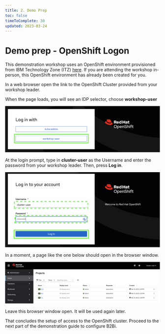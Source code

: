 ```yaml
---
title: 2. Demo Prep
toc: false
timeToComplete: 30
updated: 2023-03-24
---
```


# Demo prep - OpenShift Logon

This demonstration workshop uses an OpenShift environment provisioned from IBM Technology Zone (ITZ) [here](https://techzone.ibm.com/my/reservations/create/63dba359cc19150018af084f). If you are attending the workshop in-person, this OpenShift environment has already been created for you.

In a web browser open the link to the OpenShift Cluster provided from your workshop leader.

When the page loads, you will see an IDP selector, choose **workshop-user**

![image](_attachments/OCPIDPChooser.png)

At the login prompt, type in **cluster-user** as the Username and enter the password from your workshop leader. Then, press **Log in**.

![image](_attachments/OCPLogin.png)

In a moment, a page like the one below should open in the browser window.

![image](_attachments/OSWebConsoleOverview.png)

Leave this browser window open. It will be used again later.

That concludes the setup of access to the OpenShift cluster. Proceed to the next part of the demonstration guide to configure B2Bi.
